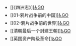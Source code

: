 - [[《四洲志》]][♿GO](./《四洲志》.md)
- [[01-鸦片战争前的中国]][♿GO](./01-鸦片战争前的中国.md)
- [[02-鸦片战争前的世界]][♿GO](./02-鸦片战争前的世界.md)
- [[清朝最后一个封建王朝]][♿GO](./清朝最后一个封建王朝.md)
- [[英国资产阶级革命]][♿GO](./英国资产阶级革命.md)
